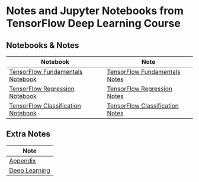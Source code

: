 # Notes and Jupyter Notebooks from TensorFlow Deep Learning Course

## Notebooks & Notes

| Notebook | Note |
| -------- | ----- |
| [TensorFlow Fundamentals Notebook](https://github.com/abatomunkuev/tensorflow_deep_learning_notes/blob/master/Notebooks/00_tensorflow_fundamentals.ipynb) | [TensorFlow Fundamentals Notes](https://github.com/abatomunkuev/tensorflow_deep_learning_notes/blob/master/Notes/TensorFlow_Fundamentals.pdf) |
| [TensorFlow Regression Notebook](https://github.com/abatomunkuev/tensorflow_deep_learning_notes/blob/master/Notebooks/01_tensorflow_neural_network_regression.ipynb) | [TensorFlow Regression Notes](https://github.com/abatomunkuev/tensorflow_deep_learning_notes/blob/master/Notes/TensorFlow_Regression.pdf) |
| [TensorFlow Classification Notebook](https://github.com/abatomunkuev/tensorflow_deep_learning_notes/blob/master/Notebooks/02_tensorflow_neural_network_classification.ipynb) | [TensorFlow Classification Notes](https://github.com/abatomunkuev/tensorflow_deep_learning_notes/blob/master/Notes/TensorFlow_Classification.pdf) |


## Extra Notes

| Note |
| ----- | 
| [Appendix](https://github.com/abatomunkuev/tensorflow_deep_learning_notes/blob/master/Notes/Appendix.pdf)| 
| [Deep Learning](https://github.com/abatomunkuev/tensorflow_deep_learning_notes/blob/master/Notes/Deep_Learning.pdf) |
